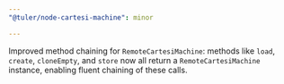 ```yaml
---
"@tuler/node-cartesi-machine": minor

---
```


Improved method chaining for `RemoteCartesiMachine`: methods like `load`, `create`, `cloneEmpty`, and `store` now all return a `RemoteCartesiMachine` instance, enabling fluent chaining of these calls. 